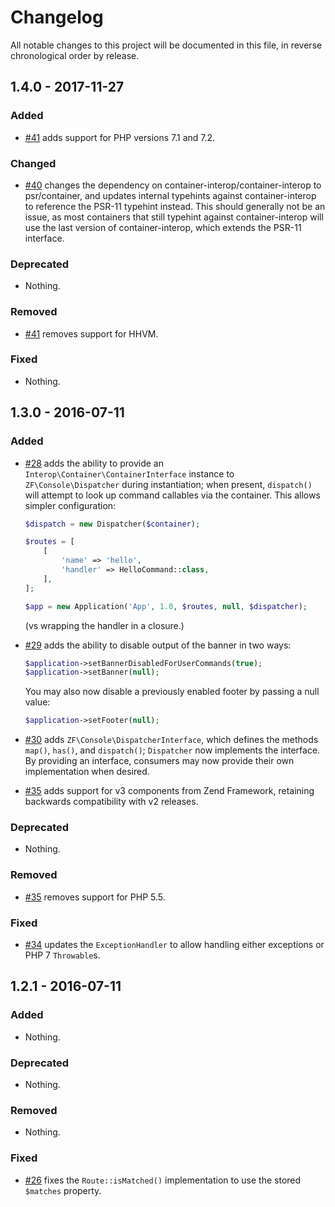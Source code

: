 # Changelog

All notable changes to this project will be documented in this file, in reverse chronological order by release.

## 1.4.0 - 2017-11-27

### Added

- [#41](https://github.com/zfcampus/zf-console/pull/41) adds support for PHP
  versions 7.1 and 7.2.

### Changed

- [#40](https://github.com/zfcampus/zf-console/pull/40) changes the dependency
  on container-interop/container-interop to psr/container, and updates internal
  typehints against container-interop to reference the PSR-11 typehint instead.
  This should generally not be an issue, as most containers that still typehint
  against container-interop will use the last version of container-interop,
  which extends the PSR-11 interface.

### Deprecated

- Nothing.

### Removed

- [#41](https://github.com/zfcampus/zf-console/pull/41) removes support for
  HHVM.

### Fixed

- Nothing.

## 1.3.0 - 2016-07-11

### Added

- [#28](https://github.com/zfcampus/zf-console/pull/28) adds the ability to
  provide an `Interop\Container\ContainerInterface` instance to
  `ZF\Console\Dispatcher` during instantiation; when present, `dispatch()` will
  attempt to look up command callables via the container. This allows simpler
  configuration:

  ```php
  $dispatch = new Dispatcher($container);

  $routes = [
      [
          'name' => 'hello',
          'handler' => HelloCommand::class,
      ],
  ];

  $app = new Application('App', 1.0, $routes, null, $dispatcher);
  ```

  (vs wrapping the handler in a closure.)
- [#29](https://github.com/zfcampus/zf-console/pull/29) adds the ability to
  disable output of the banner in two ways:

  ```php
  $application->setBannerDisabledForUserCommands(true);
  $application->setBanner(null);
  ```

  You may also now disable a previously enabled footer by passing a null
  value:

  ```php
  $application->setFooter(null);
  ```
- [#30](https://github.com/zfcampus/zf-console/pull/30) adds
  `ZF\Console\DispatcherInterface`, which defines the methods `map()`, `has()`,
  and `dispatch()`; `Dispatcher` now implements the interface. By providing an
  interface, consumers may now provide their own implementation when desired.
- [#35](https://github.com/zfcampus/zf-console/pull/35) adds support for v3
  components from Zend Framework, retaining backwards compatibility with v2
  releases.

### Deprecated

- Nothing.

### Removed

- [#35](https://github.com/zfcampus/zf-console/pull/35) removes support for PHP 5.5.

### Fixed

- [#34](https://github.com/zfcampus/zf-console/pull/34) updates the
  `ExceptionHandler` to allow handling either exceptions or PHP 7
  `Throwable`s.

## 1.2.1 - 2016-07-11

### Added

- Nothing.

### Deprecated

- Nothing.

### Removed

- Nothing.

### Fixed

- [#26](https://github.com/zfcampus/zf-console/pull/26) fixes the
  `Route::isMatched()` implementation to use the stored `$matches` property.

